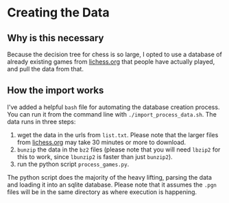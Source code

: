 # Creating the Data

## Why is this necessary
Because the decision tree for chess is so large, I opted to use a database of already existing games from [lichess.org](database.lichess.org) that people have actually played, and pull the data from that.

## How the import works
I've added a helpful `bash` file for automating the database creation process. You can run it from the command line with `./import_process_data.sh`. The data runs in three steps:

1. wget the data in the urls from `list.txt`. Please note that the larger files from [lichess.org](lichess.org) may take 30 minutes or more to download.
2. `bunzip` the data in the `bz2` files (please note that you will need `lbzip2` for this to work, since `lbunzip2` is faster than just `bunzip2`).
3. run the python script `process_games.py`.

The python script does the majority of the heavy lifting, parsing the data and loading it into an sqlite database. Please note that it assumes the `.pgn` files will be in the same directory as where execution is happening.
